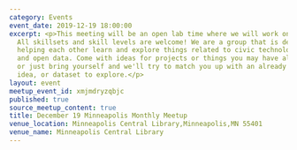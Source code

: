 ```yaml
---
category: Events
event_date: 2019-12-19 18:00:00
excerpt: <p>This meeting will be an open lab time where we will work on projects.
  All skillsets and skill levels are welcome! We are a group that is dedicated to
  helping each other learn and explore things related to civic technology, open government,
  and open data. Come with ideas for projects or things you may have already started,
  or just bring yourself and we'll try to match you up with an already existing project,
  idea, or dataset to explore.</p>
layout: event
meetup_event_id: xmjmdryzqbjc
published: true
source_meetup_content: true
title: December 19 Minneapolis Monthly Meetup
venue_location: Minneapolis Central Library,Minneapolis,MN 55401
venue_name: Minneapolis Central Library
---
```


